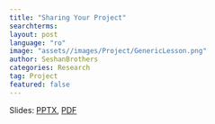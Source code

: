 ```yaml
---
title: "Sharing Your Project"
searchterms:
layout: post
language: "ro"
image: "assets//images/Project/GenericLesson.png"
author: SeshanBrothers
categories: Research
tag: Project
featured: false
---
```


Slides:
 <a href="/translations/ro/Project/Sharing (rom).pptx">PPTX</a>,
 <a href="/translations/ro/Project/Sharing (rom).pdf">PDF</a>
